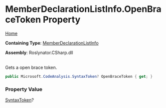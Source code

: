 # MemberDeclarationListInfo\.OpenBraceToken Property

[Home](../../../../../README.md)

**Containing Type**: [MemberDeclarationListInfo](../README.md)

**Assembly**: Roslynator\.CSharp\.dll

\
Gets a open brace token\.

```csharp
public Microsoft.CodeAnalysis.SyntaxToken? OpenBraceToken { get; }
```

### Property Value

[SyntaxToken](https://docs.microsoft.com/en-us/dotnet/api/microsoft.codeanalysis.syntaxtoken)?

